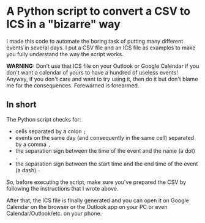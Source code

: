 # A Python script to convert a CSV to ICS in a "bizarre" way

I made this code to automate the boring task of putting many different events in several days.
I put a CSV file and an ICS file as examples to make you fully understand the way the script works.

**WARNING:** Don't use that ICS file on your Outlook or Google Calendar if you don't want a calendar of yours to have a hundred of useless events!
Anyway, if you don't care and want to try using it, then do it but don't blame me for the consequences. Forewarned is forearmed.

## In short
The Python script checks for:
- cells separated by a colon `;`
- events on the same day (and consequently in the same cell) separated by a comma `,`
- the separation sign between the time of the event and the name (a dot) `.`
- the separation sign between the start time and the end time of the event (a dash) `-`

So, before executing the script, make sure you've prepared the CSV by following the instructions that I wrote above.

After that, the ICS file is finally generated and you can open it on Google Calendar on the browser or the Outlook app on your PC or even Calendar/Outlook/etc. on your phone.
